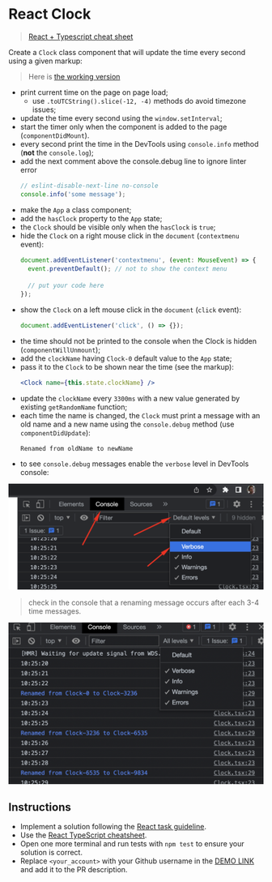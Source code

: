 # React Clock

> [React + Typescript cheat sheet](https://mate-academy.github.io/fe-program/js/extra/react-typescript)

Create a `Clock` class component that will update the time every second using a given markup:

> Here is [the working version](https://mate-academy.github.io/react_clock)

- print current time on the page on page load;
  - use `.toUTCString().slice(-12, -4)` methods do avoid timezone issues;
- update the time every second using the `window.setInterval`;
- start the timer only when the component is added to the page (`componentDidMount`).
- every second print the time in the DevTools using `console.info` method (**not** the `console.log`);
- add the next comment above the console.debug line to ignore linter error
    ```js
    // eslint-disable-next-line no-console
    console.info('some message');
    ```
- make the `App` a class component;
- add the `hasClock` property to the `App` state;
- the `Clock` should be visible only when the `hasClock` is `true`;
- hide the `Clock` on a right mouse click in the `document` (`contextmenu` event):
    ```js
    document.addEventListener('contextmenu', (event: MouseEvent) => {
      event.preventDefault(); // not to show the context menu

      // put your code here
    });
    ```
- show the `Clock` on a left mouse click in the `document` (`click` event):
    ```js
    document.addEventListener('click', () => {});
    ```
- the time should not be printed to the console when the Clock is hidden (`componentWillUnmount`);
- add the `clockName` having `Clock-0` default value to the `App` state;
- pass it to the `Clock` to be shown near the time (see the markup):
    ```jsx
    <Clock name={this.state.clockName} />
    ```
- update the `clockName` every `3300ms` with a new value generated by existing `getRandomName` function;
- each time the name is changed, the `Clock` must print a message with an old name and a new name using the `console.debug` method (use `componentDidUpdate`):
    ```
    Renamed from oldName to newName
    ```
- to see `console.debug` messages enable the `verbose` level in DevTools console:

![How to enable verbose level](./readme-files/enable-verbose-level.png)

> check in the console that a renaming message occurs after each 3-4 time messages.

![Expected console output](./readme-files/expected-console-output.png)

## Instructions

- Implement a solution following the [React task guideline](https://github.com/mate-academy/react_task-guideline#react-tasks-guideline).
- Use the [React TypeScript cheatsheet](https://mate-academy.github.io/fe-program/js/extra/react-typescript).
- Open one more terminal and run tests with `npm test` to ensure your solution is correct.
- Replace `<your_account>` with your Github username in the [DEMO LINK](https://OlegPopovych.github.io/react_clock/) and add it to the PR description.
